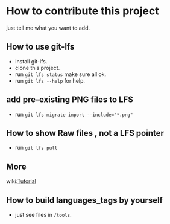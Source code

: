 # How to contribute this project

just tell me what you want to add.

## How to use git-lfs

- install git-lfs.
- clone this project.
- run `git lfs status` make sure all ok.
- run `git lfs --help` for help.

## add pre-existing PNG files to LFS

- run `git lfs migrate import --include="*.png"`

## How to show Raw files , not a LFS pointer

- run `git lfs pull`

## More

wiki:[Tutorial](https://github.com/git-lfs/git-lfs/wiki/Tutorial)

## How to build languages_tags by yourself

- just see files in `/tools`.
